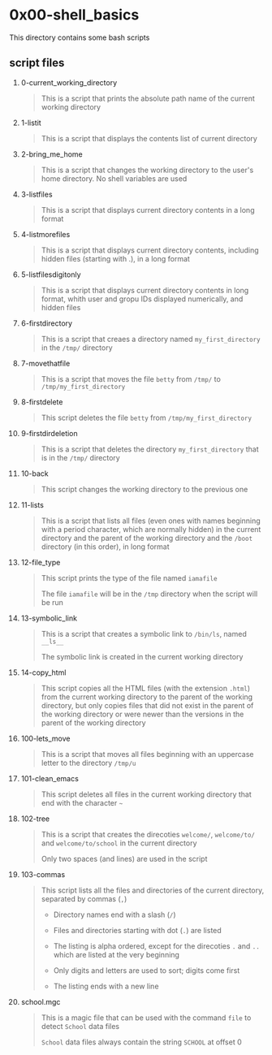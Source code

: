 # 0x00-shell_basics

This directory contains some bash scripts

## script files

1. 0-current_working_directory

    > This is a script that prints the absolute path name of the current working directory
        
2. 1-listit

    > This is a script that displays the contents list of current directory

3. 2-bring_me_home

    > This is a script that changes the working directory to the user's home directory. No shell variables are used

4. 3-listfiles

    > This is a script that displays current directory contents in a long format

5. 4-listmorefiles

    > This is a script that displays current directory contents, including hidden files (starting with .), in a long format

6. 5-listfilesdigitonly

    > This is a script that displays current directory contents in long format, whith user and gropu IDs displayed numerically, and hidden files

7. 6-firstdirectory

    > This is a script that creaes a directory named `my_first_directory` in the `/tmp/` directory

8. 7-movethatfile

    > This is a script that moves the file `betty` from `/tmp/` to `/tmp/my_first_directory`

9. 8-firstdelete

    > This script deletes the file `betty` from `/tmp/my_first_directory`

10. 9-firstdirdeletion

    > This is a script that deletes the directory `my_first_directory` that is in the `/tmp/` directory

11. 10-back

    > This script changes the working directory to the previous one

12. 11-lists

    > This is a script that lists all files (even ones with names beginning with a period character, which are normally hidden) in the current directory and the parent of the working directory and the `/boot` directory (in this order), in long format

13. 12-file_type

    > This script prints the type of the file named `iamafile`
    >
    > The file `iamafile` will be in the `/tmp` directory when the script will be run

14. 13-symbolic_link

    > This is a script that creates a symbolic link to `/bin/ls`, named `__ls__`
    >
    > The symbolic link is created in the current working directory

15. 14-copy_html

    > This script copies all the HTML files (with the extension `.html`) from the current working directory to the parent of the working directory, but only copies files that did not exist in the parent of the working directory or were newer than the versions in the parent of the working directory

16. 100-lets_move

    > This is a script that moves all files beginning with an uppercase letter to the directory `/tmp/u`

17. 101-clean_emacs

    > This script deletes all files in the current working directory that end with the character `~`

18. 102-tree

    > This is a script that creates the direcoties `welcome/`, `welcome/to/` and `welcome/to/school` in the current directory
    >
    > Only two spaces (and lines) are used in the script

19. 103-commas

    > This script lists all the files and directories of the current directory, separated by commas (`,`)
    >
    > - Directory names end with a slash (`/`)
    >
    > - Files and directories starting with dot (`.`) are listed
    >
    > - The listing is alpha ordered, except for the direcoties `.` and `..` which are listed at the very beginning
    >
    > - Only digits and letters are used to sort; digits come first
    >
    > - The listing ends with a new line

20. school.mgc
    > This is a magic file that can be used with the command `file` to detect `School` data files
    >
    > `School` data files always contain the string `SCHOOL` at offset 0
